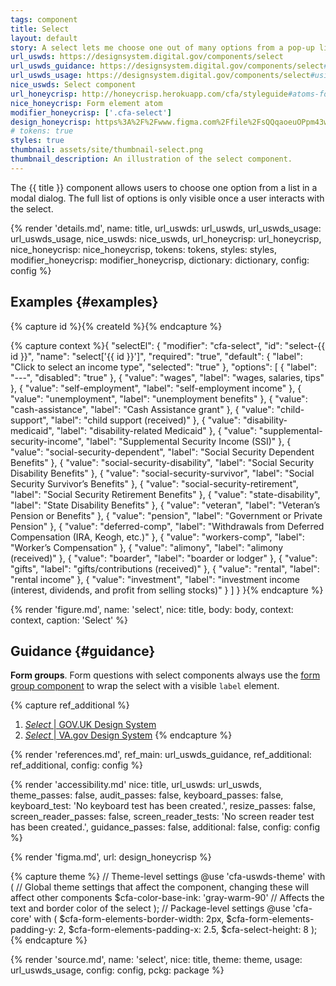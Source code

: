 ```yaml
---
tags: component
title: Select
layout: default
story: A select lets me choose one out of many options from a pop-up list.
url_uswds: https://designsystem.digital.gov/components/select
url_uswds_guidance: https://designsystem.digital.gov/components/select#guidance
url_uswds_usage: https://designsystem.digital.gov/components/select#using-the-select-component-2
nice_uswds: Select component
url_honeycrisp: http://honeycrisp.herokuapp.com/cfa/styleguide#atoms-form_elements
nice_honeycrisp: Form element atom
modifier_honeycrisp: ['.cfa-select']
design_honeycrisp: https%3A%2F%2Fwww.figma.com%2Ffile%2FsQQqaoeuOPpm43wLlYfyEo%2FHoneycrisp-Design-System%3Ftype%3Ddesign%26node-id%3D6133%253A844%26mode%3Ddesign%26t%3DeSs9ZaxsX9qacQvQ-1
# tokens: true
styles: true
thumbnail: assets/site/thumbnail-select.png
thumbnail_description: An illustration of the select component.
---
```


<!-- INTRO -->

The {{ title }} component allows users to choose one option from a list in a modal dialog. The full list of options is only visible once a user interacts with the select.

<!-- DETAILS -->

{% render 'details.md',
  name: title,
  url_uswds: url_uswds,
  url_uswds_usage: url_uswds_usage,
  nice_uswds: nice_uswds,
  url_honeycrisp: url_honeycrisp,
  nice_honeycrisp: nice_honeycrisp,
  tokens: tokens,
  styles: styles,
  modifier_honeycrisp: modifier_honeycrisp,
  dictionary: dictionary,
  config: config %}

<!-- EXAMPLES -->

## Examples {#examples}

{% capture id %}{% createId %}{% endcapture %}

{% capture context %}{
  "selectEl": {
    "modifier": "cfa-select",
    "id": "select-{{ id }}",
    "name": "select['{{ id }}']",
    "required": "true",
    "default": {
      "label": "Click to select an income type",
      "selected": "true"
    },
    "options": [
      {
        "label": "---",
        "disabled": "true"
      },
      {
        "value": "wages",
        "label": "wages, salaries, tips"
      },
      {
        "value": "self-employment",
        "label": "self-employment income"
      },
      {
        "value": "unemployment",
        "label": "unemployment benefits"
      },
      {
        "value": "cash-assistance",
        "label": "Cash Assistance grant"
      },
      {
        "value": "child-support",
        "label": "child support (received)"
      },
      {
        "value": "disability-medicaid",
        "label": "disability-related Medicaid"
      },
      {
        "value": "supplemental-security-income",
        "label": "Supplemental Security Income (SSI)"
      },
      {
        "value": "social-security-dependent",
        "label": "Social Security Dependent Benefits"
      },
      {
        "value": "social-security-disability",
        "label": "Social Security Disability Benefits"
      },
      {
        "value": "social-security-survivor",
        "label": "Social Security Survivor’s Benefits"
      },
      {
        "value": "social-security-retirement",
        "label": "Social Security Retirement Benefits"
      },
      {
        "value": "state-disability",
        "label": "State Disability Benefits"
      },
      {
        "value": "veteran",
        "label": "Veteran’s Pension or Benefits"
      },
      {
        "value": "pension",
        "label": "Government or Private Pension"
      },
      {
        "value": "deferred-comp",
        "label": "Withdrawals from Deferred Compensation (IRA, Keogh, etc.)"
      },
      {
        "value": "workers-comp",
        "label": "Worker’s Compensation"
      },
      {
        "value": "alimony",
        "label": "alimony (received)"
      },
      {
        "value": "boarder",
        "label": "boarder or lodger"
      },
      {
        "value": "gifts",
        "label": "gifts/contributions (received)"
      },
      {
        "value": "rental",
        "label": "rental income"
      },
      {
        "value": "investment",
        "label": "investment income (interest, dividends, and profit from selling stocks)"
      }
    ]
  }
}{% endcapture %}

{% render 'figure.md', name: 'select', nice: title, body: body, context: context, caption: 'Select' %}

<!-- GUIDANCE -->

## Guidance {#guidance}

**Form groups**. Form questions with select components always use the <a href="{{ config.baseUrl }}components/form-group">form group component</a> to wrap the select with a visible `label` element.

{% capture ref_additional %}
1. <a href="https://design-system.service.gov.uk/components/select" target="_blank" rel="noopener nofollow" class="usa-link--external"><cite>Select</cite> | GOV.UK Design System</a>
1. <a href="https://design.va.gov/components/form/select" target="_blank" rel="noopener nofollow" class="usa-link--external"><cite>Select</cite> | VA.gov Design System</a>
{% endcapture %}

{% render 'references.md', ref_main: url_uswds_guidance, ref_additional: ref_additional, config: config %}

<!-- ACCESSIBILITY -->

{% render 'accessibility.md'
  nice: title,
  url_uswds: url_uswds,
  theme_passes: false,
  audit_passes: false,
  keyboard_passes: false,
  keyboard_test: 'No keyboard test has been created.',
  resize_passes: false,
  screen_reader_passes: false,
  screen_reader_tests: 'No screen reader test has been created.',
  guidance_passes: false,
  additional: false,
  config: config %}

<!-- DESIGN -->

{% render 'figma.md', url: design_honeycrisp %}

<!-- SOURCE -->

{% capture theme %}
// Theme-level settings
@use 'cfa-uswds-theme' with (
  // Global theme settings that affect the component, changing these will affect other components
  $cfa-color-base-ink: 'gray-warm-90' // Affects the text and border color of the select
);
// Package-level settings
@use 'cfa-core' with (
  $cfa-form-elements-border-width: 2px,
  $cfa-form-elements-padding-y: 2,
  $cfa-form-elements-padding-x: 2.5,
  $cfa-select-height: 8
);
{% endcapture %}

{% render 'source.md', name: 'select', nice: title, theme: theme, usage: url_uswds_usage, config: config, pckg: package %}

